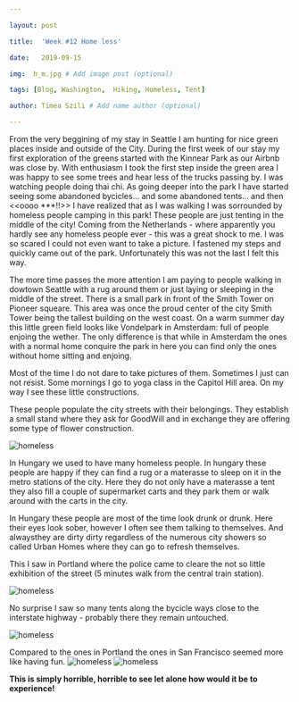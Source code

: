 ```yaml
---

layout: post

title:  'Week #12 Home less'

date:   2019-09-15

img:  h_m.jpg # Add image post (optional)

tags: [Blog, Washington,  Hiking, Homeless, Tent]

author: Timea Szili # Add name author (optional)

---
```


From the very beggining of my stay in Seattle I am hunting for nice green places inside and outside of the City. During the first week of our stay my first exploration of the greens started with the Kinnear Park as our Airbnb was close by. With enthusiasm I took the first step inside the green area I was happy to see some trees and hear less of the trucks passing by. I was watching people doing thai chi. As going deeper into the park I have started seeing some abandoned bycicles... and some abandoned tents... and then <<oooo ***!!>> I have realized that as I was walking I was sorrounded by homeless people camping in this park! These people are just tenting in the middle of the city! Coming from the Netherlands - where apparently you hardly see any homeless people ever - this was a great shock to me. I was so scared I could not even want to take a picture. I fastened my steps and quickly came out of the park. Unfortunately this was not the last I felt this way.

The more time passes the more attention I am paying to people walking in dowtown Seattle with a rug around them or just laying or sleeping in the middle of the street. There is a small park in front of the Smith Tower on Pioneer squeare. This area was once the proud center of the city Smith Tower being the tallest building on the west coast. On a warm summer day this little green field looks like Vondelpark in Amsterdam: full of people enjoing the wether. The only difference is that while in Amsterdam the ones with a normal home conquire the park in here you can find only the ones without home sitting and enjoing.

Most of the time I do not dare to take pictures of them. Sometimes I just can not resist. Some mornings I go to yoga class in the Capitol Hill area. On my way I see these little constructions.

These people populate the city streets with their belongings. They establish a small stand where they ask for GoodWill and in exchange they are offering some type of flower construction.

![homeless]({{site.baseurl}}/assets/img/h3.jpg) 

In Hungary we used to have many homeless people. In hungary these people are happy if they can find a rug or a materasse to sleep on it in the metro stations of the city. Here they do not only have a materasse a tent they also fill a couple of supermarket carts and they park them or walk around with the carts in the city.

In Hungary these people are most of the time look drunk or drunk. Here their eyes look sober, however I often see them talking to themselves. And alwaysthey are dirty dirty regardless of the numerous city showers so called Urban Homes where they can go to refresh themselves.

This I saw in Portland where the police came to cleare the not so little exhibition of the street (5 minutes walk from the central train station).

![homeless]({{site.baseurl}}/assets/img/h5.jpg) 

No surprise I saw so many tents along the bycicle ways close to the interstate highway - probably there they remain untouched.

![homeless]({{site.baseurl}}/assets/img/h4.jpg) 

Compared to the ones in Portland the ones in San Francisco seemed more like having fun.
![homeless]({{site.baseurl}}/assets/img/h1.jpg) 
![homeless]({{site.baseurl}}/assets/img/h2.jpg) 

**This is simply horrible, horrible to see let alone how would it be to experience!**

